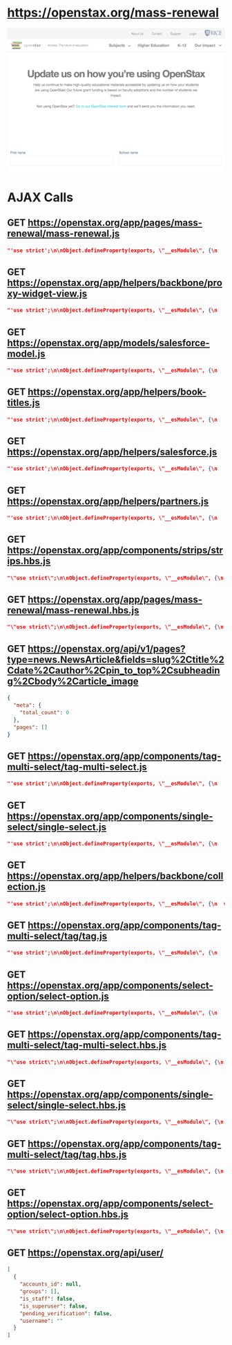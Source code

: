 # https://openstax.org/mass-renewal

![image](./openstax.org_mass-renewal.png)

# AJAX Calls

## GET https://openstax.org/app/pages/mass-renewal/mass-renewal.js

```json
"'use strict';\n\nObject.defineProperty(exports, \"__esModule\", {\n    value: true\n});\nexports.default = undefined;\n\nvar _createClass = function () { funct ... 5287 more"
```

## GET https://openstax.org/app/helpers/backbone/proxy-widget-view.js

```json
"'use strict';\n\nObject.defineProperty(exports, \"__esModule\", {\n    value: true\n});\n\nvar _createClass = function () { function defineProperties(target,  ... 9833 more"
```

## GET https://openstax.org/app/models/salesforce-model.js

```json
"'use strict';\n\nObject.defineProperty(exports, \"__esModule\", {\n    value: true\n});\n\nvar _slicedToArray = function () { function sliceIterator(arr, i) { ... 3159 more"
```

## GET https://openstax.org/app/helpers/book-titles.js

```json
"'use strict';\n\nObject.defineProperty(exports, \"__esModule\", {\n    value: true\n});\nvar comingSoon = ['American Government', 'Astronomy', 'Elementary Al ... 1457 more"
```

## GET https://openstax.org/app/helpers/salesforce.js

```json
"'use strict';\n\nObject.defineProperty(exports, \"__esModule\", {\n    value: true\n});\n\nvar salesforce = {};\n\nsalesforce.populateAdoptionStatusOptions = fu ... 3223 more"
```

## GET https://openstax.org/app/helpers/partners.js

```json
"'use strict';\n\nObject.defineProperty(exports, \"__esModule\", {\n    value: true\n});\nvar partners = ['Cerego', 'CogBooks', 'Connect for Education', 'Cour ... 235 more"
```

## GET https://openstax.org/app/components/strips/strips.hbs.js

```json
"\"use strict\";\n\nObject.defineProperty(exports, \"__esModule\", {\n    value: true\n});\nexports.template = undefined;\n\nvar _handlebars = require(\"handlebars ... 534 more"
```

## GET https://openstax.org/app/pages/mass-renewal/mass-renewal.hbs.js

```json
"\"use strict\";\n\nObject.defineProperty(exports, \"__esModule\", {\n    value: true\n});\nexports.template = undefined;\n\nvar _typeof = typeof Symbol === \"func ... 8707 more"
```

## GET https://openstax.org/api/v1/pages?type=news.NewsArticle&fields=slug%2Ctitle%2Cdate%2Cauthor%2Cpin_to_top%2Csubheading%2Cbody%2Carticle_image

```json
{
  "meta": {
    "total_count": 0
  },
  "pages": []
}
```

## GET https://openstax.org/app/components/tag-multi-select/tag-multi-select.js

```json
"'use strict';\n\nObject.defineProperty(exports, \"__esModule\", {\n    value: true\n});\nexports.default = undefined;\n\nvar _createClass = function () { funct ... 11086 more"
```

## GET https://openstax.org/app/components/single-select/single-select.js

```json
"'use strict';\n\nObject.defineProperty(exports, \"__esModule\", {\n    value: true\n});\nexports.default = undefined;\n\nvar _createClass = function () { funct ... 10082 more"
```

## GET https://openstax.org/app/helpers/backbone/collection.js

```json
"'use strict';\n\nObject.defineProperty(exports, \"__esModule\", {\n  value: true\n});\n\nvar _backbone = require('backbone');\n\nvar _backbone2 = _interopRequir ... 396 more"
```

## GET https://openstax.org/app/components/tag-multi-select/tag/tag.js

```json
"'use strict';\n\nObject.defineProperty(exports, \"__esModule\", {\n    value: true\n});\nexports.default = undefined;\n\nvar _createClass = function () { funct ... 3534 more"
```

## GET https://openstax.org/app/components/select-option/select-option.js

```json
"'use strict';\n\nObject.defineProperty(exports, \"__esModule\", {\n    value: true\n});\nexports.default = undefined;\n\nvar _createClass = function () { funct ... 3948 more"
```

## GET https://openstax.org/app/components/tag-multi-select/tag-multi-select.hbs.js

```json
"\"use strict\";\n\nObject.defineProperty(exports, \"__esModule\", {\n    value: true\n});\nexports.template = undefined;\n\nvar _handlebars = require(\"handlebars ... 549 more"
```

## GET https://openstax.org/app/components/single-select/single-select.hbs.js

```json
"\"use strict\";\n\nObject.defineProperty(exports, \"__esModule\", {\n    value: true\n});\nexports.template = undefined;\n\nvar _handlebars = require(\"handlebars ... 519 more"
```

## GET https://openstax.org/app/components/tag-multi-select/tag/tag.hbs.js

```json
"\"use strict\";\n\nObject.defineProperty(exports, \"__esModule\", {\n    value: true\n});\nexports.template = undefined;\n\nvar _handlebars = require(\"handlebars ... 780 more"
```

## GET https://openstax.org/app/components/select-option/select-option.hbs.js

```json
"\"use strict\";\n\nObject.defineProperty(exports, \"__esModule\", {\n    value: true\n});\nexports.template = undefined;\n\nvar _handlebars = require(\"handlebars ... 733 more"
```

## GET https://openstax.org/api/user/

```json
[
  {
    "accounts_id": null,
    "groups": [],
    "is_staff": false,
    "is_superuser": false,
    "pending_verification": false,
    "username": ""
  }
]
```

